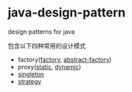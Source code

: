 # java-design-pattern
design patterns for java

包含以下四种常用的设计模式

- factory([factory](https://github.com/zivszheng/java-design-pattern/tree/master/factory), [abstract-factory](https://github.com/zivszheng/java-design-pattern/tree/master/abstract-factory))
- proxy([static](https://github.com/zivszheng/java-design-pattern/tree/master/proxy), [dynamic](https://github.com/zivszheng/java-design-pattern/tree/master/proxy-dynamic))
- [singleton](https://github.com/zivszheng/java-design-pattern/tree/master/singleton)
- [strategy](https://github.com/zivszheng/java-design-pattern/tree/master/strategy)